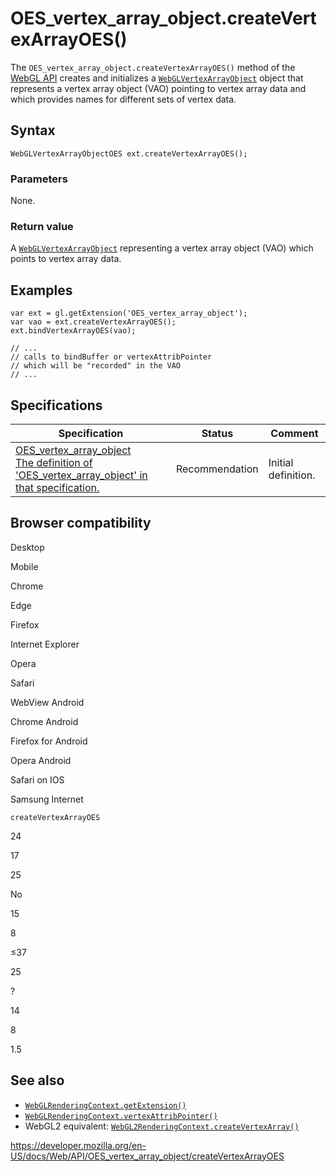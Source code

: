 OES\_vertex\_array\_object.createVertexArrayOES()
=================================================

The `OES_vertex_array_object.createVertexArrayOES()` method of the [WebGL API](../webgl_api) creates and initializes a [`WebGLVertexArrayObject`](../webglvertexarrayobject) object that represents a vertex array object (VAO) pointing to vertex array data and which provides names for different sets of vertex data.

Syntax
------

    WebGLVertexArrayObjectOES ext.createVertexArrayOES();

### Parameters

None.

### Return value

A [`WebGLVertexArrayObject`](../webglvertexarrayobject) representing a vertex array object (VAO) which points to vertex array data.

Examples
--------

    var ext = gl.getExtension('OES_vertex_array_object');
    var vao = ext.createVertexArrayOES();
    ext.bindVertexArrayOES(vao);

    // ...
    // calls to bindBuffer or vertexAttribPointer
    // which will be "recorded" in the VAO
    // ...

Specifications
--------------

<table><thead><tr class="header"><th>Specification</th><th>Status</th><th>Comment</th></tr></thead><tbody><tr class="odd"><td><a href="https://www.khronos.org/registry/webgl/extensions/OES_vertex_array_object/">OES_vertex_array_object<br />
<span class="small">The definition of 'OES_vertex_array_object' in that specification.</span></a></td><td><span class="spec-rec">Recommendation</span></td><td>Initial definition.</td></tr></tbody></table>

Browser compatibility
---------------------

Desktop

Mobile

Chrome

Edge

Firefox

Internet Explorer

Opera

Safari

WebView Android

Chrome Android

Firefox for Android

Opera Android

Safari on IOS

Samsung Internet

`createVertexArrayOES`

24

17

25

No

15

8

≤37

25

?

14

8

1.5

See also
--------

-   [`WebGLRenderingContext.getExtension()`](../webglrenderingcontext/getextension)
-   [`WebGLRenderingContext.vertexAttribPointer()`](../webglrenderingcontext/vertexattribpointer)
-   WebGL2 equivalent: [`WebGL2RenderingContext.createVertexArray()`](../webgl2renderingcontext/createvertexarray)

<a href="https://developer.mozilla.org/en-US/docs/Web/API/OES_vertex_array_object/createVertexArrayOES" class="_attribution-link">https://developer.mozilla.org/en-US/docs/Web/API/OES_vertex_array_object/createVertexArrayOES</a>

